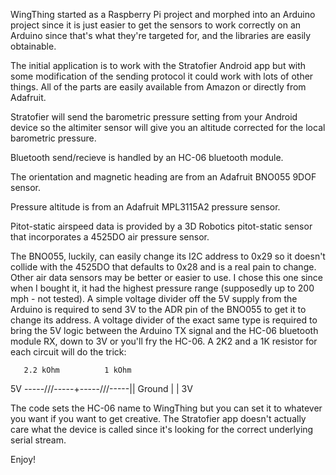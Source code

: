 WingThing started as a Raspberry Pi project and morphed into an Arduino project since it is just easier to get the sensors to work correctly on an Arduino since that's what they're targeted for, and the libraries are easily obtainable.

The initial application is to work with the Stratofier Android app but with some modification of the sending protocol it could work with lots of other things.  All of the parts are easily available from Amazon or directly from Adafruit.

Stratofier will send the barometric pressure setting from your Android device so the altimiter sensor will give you an altitude corrected for the local barometric pressure.

Bluetooth send/recieve is handled by an HC-06 bluetooth module.

The orientation and magnetic heading are from an Adafruit BNO055 9DOF sensor.

Pressure altitude is from an Adafruit MPL3115A2 pressure sensor.

Pitot-static airspeed data is provided by a 3D Robotics pitot-static sensor that incorporates a 4525DO air pressure sensor.

The BNO055, luckily, can easily change its I2C address to 0x29 so it doesn't collide with the 4525DO that defaults to 0x28 and is a real pain to change.  Other air data sensors may be better or easier to use.  I chose this one since when I bought it, it had the highest pressure range (supposedly up to 200 mph - not tested).  A simple voltage divider off the 5V supply from the Arduino is required to send 3V to the ADR pin of the BNO055 to get it to change its address.  A voltage divider of the exact same type is required to bring the 5V logic between the Arduino TX signal and the HC-06 bluetooth module RX, down to 3V or you'll fry the HC-06.  A 2K2 and a 1K resistor for each circuit will do the trick:

       2.2 kOhm          1 kOhm
5V -----/\/\/\-----+-----/\/\/\-----|| Ground
                   |
                   |
                   3V

The code sets the HC-06 name to WingThing but you can set it to whatever you want if you want to get creative.  The Stratofier app doesn't actually care what the device is called since it's looking for the correct underlying serial stream.

Enjoy!
